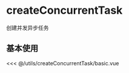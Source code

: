 # createConcurrentTask

创建并发异步任务

## 基本使用

<basic></basic>

<<< @/utils/createConcurrentTask/basic.vue

<script setup>
import basic from 'docs/utils/createConcurrentTask/basic.vue'
</script>
